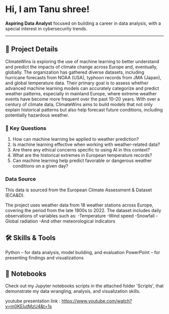 # Hi, I am Tanu shree!

 **Aspiring Data Analyst** focused on building a career in data analysis, with a special interest in cybersecurity trends.

---

## 🚀 Project Details
ClimateWins is exploring the use of machine learning to better understand and predict the impacts of climate change across Europe and, eventually, globally. The organization has gathered diverse datasets, including hurricane forecasts from NOAA (USA), typhoon records from JMA (Japan), and global temperature data.
Their primary goal is to assess whether advanced machine learning models can accurately categorize and predict weather patterns, especially in mainland Europe, where extreme weather events have become more frequent over the past 10–20 years. With over a century of climate data, ClimateWins aims to build models that not only explain historical patterns but also help forecast future conditions, including potentially hazardous weather.

### 🔎 Key Questions
1. How can machine learning be applied to weather prediction?
2. Is machine learning effective when working with weather-related data?
3. Are there any ethical concerns specific to using AI in this context?
4. What are the historical extremes in European temperature records?
5. Can machine learning help predict favorable or dangerous weather conditions on a given day?

### Data Source
This data is sourced from the European Climate Assessment & Dataset (ECA&D).

The project uses weather data from 18 weather stations across Europe, covering the period from the late 1800s to 2022. The dataset includes daily observations of variables such as:
-Temperature
-Wind speed
-Snowfall
-Global radiation
-And other meteorological indicators

## 🛠️ Skills & Tools
Python – for data analysis, model building, and evaluation
PowerPoint – for presenting findings and visualizations

## 📒 Notebooks

Check out my Jupyter notebooks scripts in the attached folder 'Scripts', that demonstrate my data wrangling, analysis, and visualization skills. 

youtube presentation link : https://www.youtube.com/watch?v=m0KEIutMzU4&t=1s
